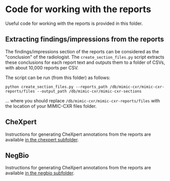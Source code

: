 # Code for working with the reports

Useful code for working with the reports is provided in this folder.

## Extracting findings/impressions from the reports

The findings/impressions section of the reports can be considered as the "conclusion" of the radiologist.
The `create_section_files.py` script extracts these conclusions for each report text and outputs them to a folder of CSVs, with about 10,000 reports per CSV.

The script can be run (from this folder) as follows:

`python create_section_files.py --reports_path /db/mimic-cxr/mimic-cxr-reports/files --output_path /db/mimic-cxr/mimic-cxr-sections`

... where you should replace `/db/mimic-cxr/mimic-cxr-reports/files` with the location of your MIMIC-CXR files folder.

## CheXpert

Instructions for generating CheXpert annotations from the reports are available [in the chexpert subfolder](/reports/chexpert).

## NegBio

Instructions for generating CheXpert annotations from the reports are available [in the negbio subfolder](/reports/negbio).